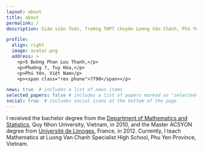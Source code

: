 ```yaml
---
layout: about
title: about
permalink: /
description: Giáo viên Toán, Trường THPT chuyên Lương Văn Chánh, Phú Yên.

profile:
  align: right
  image: avatar.png
  address: >
    <p>5 Đường Phan Lưu Thanh,</p>
    <p>Phường 7, Tuy Hòa,</p>
    <p>Phú Yên, Việt Nam</p>
    <p><span class="rev phone">7790</span></p>

news: true  # includes a list of news items
selected_papers: false # includes a list of papers marked as "selected={true}"
social: true  # includes social icons at the bottom of the page
---
```


I received the bachelor degree from the [Department of Mathematics and Statistics](https://math.qnu.edu.vn/), Quy Nhon University, Vietnam, in 2010, and the Master ACSYON degree from [Université de Limoges](https://www.unilim.fr/acsyon/), France, in 2012. Currently, I teach Mathematics at Luong Van Chanh Specialist High School, Phu Yen Province, Vietnam.
